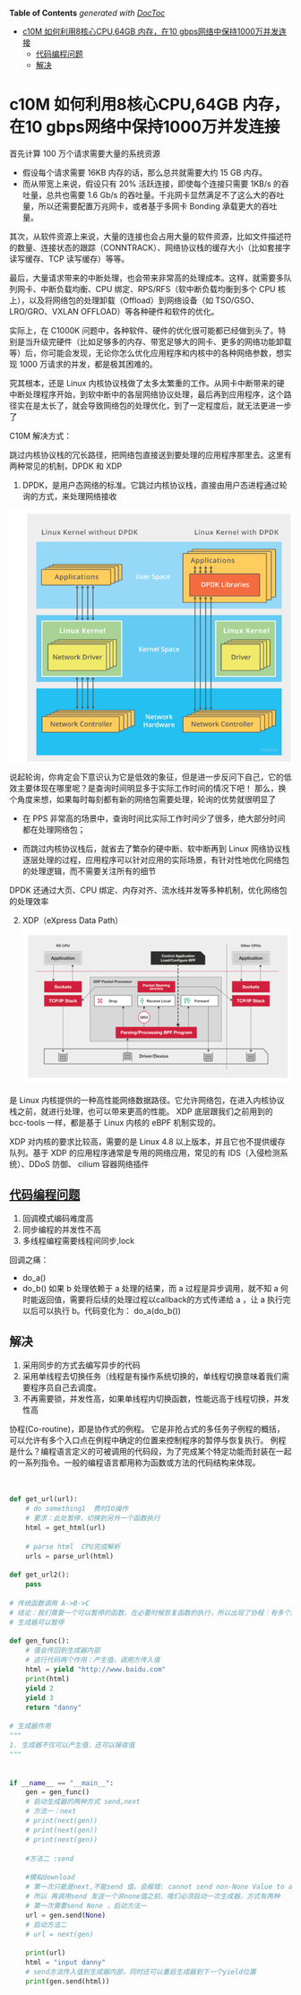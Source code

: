 <!-- START doctoc generated TOC please keep comment here to allow auto update -->
<!-- DON'T EDIT THIS SECTION, INSTEAD RE-RUN doctoc TO UPDATE -->
**Table of Contents**  *generated with [DocToc](https://github.com/thlorenz/doctoc)*

- [c10M  如何利用8核心CPU,64GB 内存，在10 gbps网络中保持1000万并发连接](#c10m--%E5%A6%82%E4%BD%95%E5%88%A9%E7%94%A88%E6%A0%B8%E5%BF%83cpu64gb-%E5%86%85%E5%AD%98%E5%9C%A810-gbps%E7%BD%91%E7%BB%9C%E4%B8%AD%E4%BF%9D%E6%8C%811000%E4%B8%87%E5%B9%B6%E5%8F%91%E8%BF%9E%E6%8E%A5)
  - [代码编程问题](#%E4%BB%A3%E7%A0%81%E7%BC%96%E7%A8%8B%E9%97%AE%E9%A2%98)
  - [解决](#%E8%A7%A3%E5%86%B3)

<!-- END doctoc generated TOC please keep comment here to allow auto update -->

# c10M  如何利用8核心CPU,64GB 内存，在10 gbps网络中保持1000万并发连接

首先计算 100 万个请求需要大量的系统资源

- 假设每个请求需要 16KB 内存的话，那么总共就需要大约 15 GB 内存。
- 而从带宽上来说，假设只有 20% 活跃连接，即使每个连接只需要 1KB/s 的吞吐量，总共也需要 1.6 Gb/s 的吞吐量。千兆网卡显然满足不了这么大的吞吐量，所以还需要配置万兆网卡，或者基于多网卡 Bonding 承载更大的吞吐量。

其次，从软件资源上来说，大量的连接也会占用大量的软件资源，比如文件描述符的数量、连接状态的跟踪（CONNTRACK）、网络协议栈的缓存大小（比如套接字读写缓存、TCP 读写缓存）等等。

最后，大量请求带来的中断处理，也会带来非常高的处理成本。这样，就需要多队列网卡、中断负载均衡、CPU 绑定、RPS/RFS（软中断负载均衡到多个 CPU 核上），以及将网络包的处理卸载（Offload）到网络设备（如 TSO/GSO、LRO/GRO、VXLAN OFFLOAD）等各种硬件和软件的优化。

实际上，在 C1000K 问题中，各种软件、硬件的优化很可能都已经做到头了。特别是当升级完硬件（比如足够多的内存、带宽足够大的网卡、更多的网络功能卸载等）后，你可能会发现，无论你怎么优化应用程序和内核中的各种网络参数，想实现 1000 万请求的并发，都是极其困难的。

究其根本，还是 Linux 内核协议栈做了太多太繁重的工作。从网卡中断带来的硬中断处理程序开始，到软中断中的各层网络协议处理，最后再到应用程序，这个路径实在是太长了，就会导致网络包的处理优化，到了一定程度后，就无法更进一步了

C10M 解决方式：

跳过内核协议栈的冗长路径，把网络包直接送到要处理的应用程序那里去。这里有两种常见的机制，DPDK 和 XDP

1. DPDK，是用户态网络的标准。它跳过内核协议栈，直接由用户态进程通过轮询的方式，来处理网络接收

![](.03_coroutine_desc_C10M_images/dpdk_model.png)

说起轮询，你肯定会下意识认为它是低效的象征，但是进一步反问下自己，它的低效主要体现在哪里呢？是查询时间明显多于实际工作时间的情况下吧！
那么，换个角度来想，如果每时每刻都有新的网络包需要处理，轮询的优势就很明显了

- 在 PPS 非常高的场景中，查询时间比实际工作时间少了很多，绝大部分时间都在处理网络包；

- 而跳过内核协议栈后，就省去了繁杂的硬中断、软中断再到 Linux 网络协议栈逐层处理的过程，应用程序可以针对应用的实际场景，有针对性地优化网络包的处理逻辑，而不需要关注所有的细节


DPDK 还通过大页、CPU 绑定、内存对齐、流水线并发等多种机制，优化网络包的处理效率

2. XDP（eXpress Data Path）
![](.03_coroutine_desc_C10M_images/xdp_model.png)

是 Linux 内核提供的一种高性能网络数据路径。它允许网络包，在进入内核协议栈之前，就进行处理，也可以带来更高的性能。
XDP 底层跟我们之前用到的 bcc-tools 一样，都是基于 Linux 内核的 eBPF 机制实现的。


XDP 对内核的要求比较高，需要的是 Linux 4.8 以上版本，并且它也不提供缓存队列。基于 XDP 的应用程序通常是专用的网络应用，常见的有 IDS（入侵检测系统）、DDoS 防御、 cilium 容器网络插件


## [代码编程问题](chapter10_concurent_IO/02_epoll/block.py)
1. 回调模式编码难度高 
2. 同步编程的并发性不高 
3. 多线程编程需要线程间同步,lock

回调之痛：
- do_a()
- do_b()
如果 b 处理依赖于 a 处理的结果，而 a 过程是异步调用，就不知 a 何时能返回值，需要将后续的处理过程以callback的方式传递给 a ，让 a 执行完以后可以执行 b。代码变化为：
do_a(do_b())



## 解决
1. 采用同步的方式去编写异步的代码 
2. 采用单线程去切换任务（线程是有操作系统切换的，单线程切换意味着我们需要程序员自己去调度。
3. 不再需要锁，并发性高，如果单线程内切换函数，性能远高于线程切换，并发性高

协程(Co-routine)，即是协作式的例程。
它是非抢占式的多任务子例程的概括，可以允许有多个入口点在例程中确定的位置来控制程序的暂停与恢复执行。
例程是什么？编程语言定义的可被调用的代码段，为了完成某个特定功能而封装在一起的一系列指令。一般的编程语言都用称为函数或方法的代码结构来体现。

```python


def get_url(url):
    # do something1  费时IO操作
    # 要求：此处暂停，切换到另外一个函数执行
    html = get_html(url)

    # parse html  CPU完成解析
    urls = parse_url(html)

def get_url2():
    pass

# 传统函数调用 A->B->C
# 结论：我们需要一个可以暂停的函数，在必要时候恢复函数的执行，所以出现了协程：有多个路口的函数=可以暂停的函数（可以向暂停的地方传入值）
# 生成器可以暂停

def gen_func():
    # 值会传回到生成器内部
    # 这行代码两个作用：产生值，调用方传入值
    html = yield "http://www.baidu.com"
    print(html)
    yield 2
    yield 3
    return "danny"

# 生成器作用
"""
1. 生成器不仅可以产生值，还可以接收值
"""


if __name__ == "__main__":
    gen = gen_func()
    # 启动生成器的两种方式 send,next
    # 方法一：next
    # print(next(gen))
    # print(next(gen))
    # print(next(gen))

    #方法二 :send

    #模拟download
    # 第一次只能是next,不能send 值，会报错: cannot send non-None Value to a just-started gennerator,刚开始没有执行到yield那行代码
    # 所以 再调用send 发送一个非none值之前，哦们必须启动一次生成器，方式有两种
    # 第一次需要send None ，启动方法一
    url = gen.send(None)
    # 启动方法二
    # url = next(gen)

    print(url)
    html = "input danny"
    # send方法传入值到生成器内部，同时还可以重启生成器到下一个yield位置
    print(gen.send(html))
```